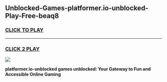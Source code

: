 
## Unblocked-Games-platformer.io-unblocked-Play-Free-beaq8
<h3>
<a href="https://premium76.site?title=platformer.io-unblocked&ref=12A">CLICK TO PLAY</a></h3>
<hr>

<h3>
<a href="https://premium76.site?title=platformer.io-unblocked&ref=12A">CLICK 2 PLAY</a>
  
</h3>

<a href="https://premium76.site?title=platformer.io-unblocked&ref=12A"><img src="https://clearcache.store/games.png"></a>


**platformer.io-unblocked games unblocked: Your Gateway to Fun and Accessible Online Gaming**
